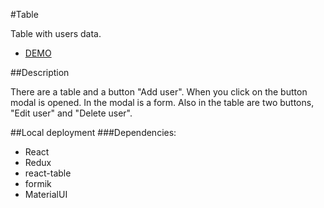 #Table

Table with users data.

- [DEMO](http://KhrystynaYelyseyeva.github.io/test-react-table)

##Description

There are a table and a button "Add user". When you click on the button modal is opened. In the modal is a form. Also in the table are two buttons, "Edit user" and "Delete user".

##Local deployment
###Dependencies:

- React
- Redux
- react-table
- formik
- MaterialUI
